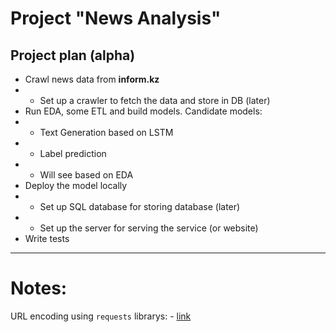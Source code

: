 # Project "News Analysis"

## Project plan (alpha)
* Crawl news data from __inform.kz__
* * Set up a crawler to fetch the data and store in DB (later)
* Run EDA, some ETL and build models. Candidate models:
* * Text Generation based on LSTM
* * Label prediction
* * Will see based on EDA
* Deploy the model locally
* * Set up SQL database for storing database (later)
* * Set up the server for serving the service (or website)
* Write tests


___

# Notes:

URL encoding using `requests` librarys: - [link](https://2.python-requests.org/en/master/user/quickstart/#passing-parameters-in-urls)